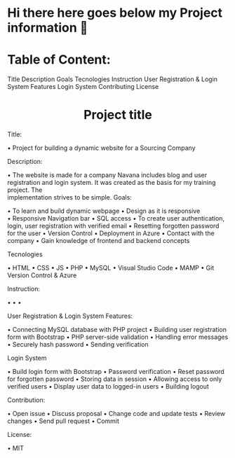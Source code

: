 # Hi there here goes below my Project information 👋

# Table of Content:

   Title
   Description
   Goals
   Tecnologies
   Instruction
   User Registration & Login System Features
   Login System
   Contributing
   License
<h1 align="center">Project title</h1>

 Title:

  • Project for building a dynamic website for a Sourcing Company

 Description: 

  • The website is made for a company Navana includes blog and user registration and login system. It was created as the basis for my training project. The  
    implementation strives to be simple.
  Goals:
 
  • To learn and build dynamic webpage
  • Design as it is responsive	
  • Responsive Navigation bar
  • SQL access
  • To create user authentication, login, user registration with verified email
  • Resetting forgotten password for the user
  • Version Control
  • Deployment in Azure
  • Contact with the company
  • Gain knowledge of frontend and backend concepts
  
  
 Tecnologies
 
  • HTML
  • CSS
  • JS
  • PHP
  • MySQL
  • Visual Studio Code
  • MAMP
  • Git Version Control & Azure
 
 Instruction:

  •	
  •	
  •	
  

 User Registration & Login System Features:

  • Connecting MySQL database with PHP project
  • Building user registration form with Bootstrap
  • PHP server-side validation
  • Handling error messages
  • Securely hash password
  • Sending verification 
  
  Login System
  
 •	Build login form with Bootstrap
 •	Password verification
 • Reset password for forgotten password
 •	Storing data in session
 •	Allowing access to only verified users
 •	Display user data to logged-in users
 •	Building logout

  Contribution:

 • Open issue
 • Discuss proposal
 •	Change code and update tests
 •	Review changes
 •	Send pull request
 •	Commit

  License: 
  
  • MIT

